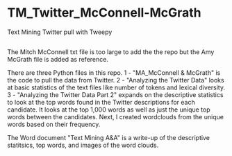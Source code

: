 # TM_Twitter_McConnell-McGrath
Text Mining Twitter pull with Tweepy

##
The Mitch McConnell txt file is too large to add the the repo but the Amy McGrath file is added as reference.

There are three Python files in this repo. 
1 - "MA_McConnell & McGrath" is the code to pull the data from Twitter. 
2 - "Analyzing the Twitter Data" looks at basic statistics of the text files like number of tokens and lexical diversity.
3 - "Analyzing the Twitter Data Part 2" expands on the descriptive statistics to look at the top words found in the Twitter descriptions for each candidate. It looks at the top 1,000 words as well as just the unique top words between the candidates. Next, I created wordclouds from the unique words based on their frequency. 

The Word document "Text Mining A&A" is a write-up of the descriptive statitsics, top words, and images of the word clouds.
